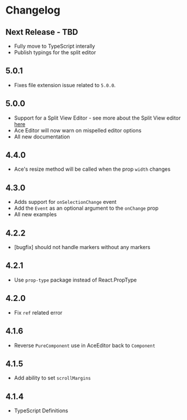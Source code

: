 # Changelog

## Next Release - TBD

* Fully move to TypeScript interally
* Publish typings for the split editor


## 5.0.1

* Fixes file extension issue related to `5.0.0`.

## 5.0.0

* Support for a Split View Editor - see more about the Split View editor [here](https://github.com/securingsincity/react-ace/blob/master/docs/Split.md)
* Ace Editor will now warn on mispelled editor options
* All new documentation

## 4.4.0

* Ace's resize method will be called when the prop `width` changes

## 4.3.0

* Adds support for `onSelectionChange` event
* Add the `Event` as an optional argument to the `onChange` prop
* All new examples

## 4.2.2

* [bugfix] should not handle markers without any markers

## 4.2.1

* Use `prop-type` package instead of React.PropType

## 4.2.0

* Fix `ref` related error

## 4.1.6

* Reverse `PureComponent` use in AceEditor back to `Component`

## 4.1.5

* Add ability to set `scrollMargins`

## 4.1.4

* TypeScript Definitions